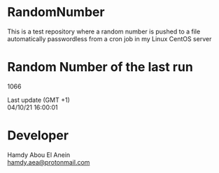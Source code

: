 # RandomNumber    
This is a test repository where a random number is pushed to a file automatically passwordless from a cron job in my Linux CentOS server    
# Random Number of the last run   
1066
      
Last update (GMT +1)    
04/10/21 16:00:01
# Developer    
Hamdy Abou El Anein   
hamdy.aea@protonmail.com
